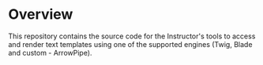 # Overview

This repository contains the source code for the Instructor's tools to access and render text templates using one of the supported engines (Twig, Blade and custom - ArrowPipe).
